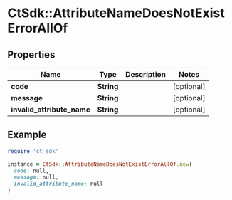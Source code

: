 # CtSdk::AttributeNameDoesNotExistErrorAllOf

## Properties

| Name | Type | Description | Notes |
| ---- | ---- | ----------- | ----- |
| **code** | **String** |  | [optional] |
| **message** | **String** |  | [optional] |
| **invalid_attribute_name** | **String** |  | [optional] |

## Example

```ruby
require 'ct_sdk'

instance = CtSdk::AttributeNameDoesNotExistErrorAllOf.new(
  code: null,
  message: null,
  invalid_attribute_name: null
)
```


